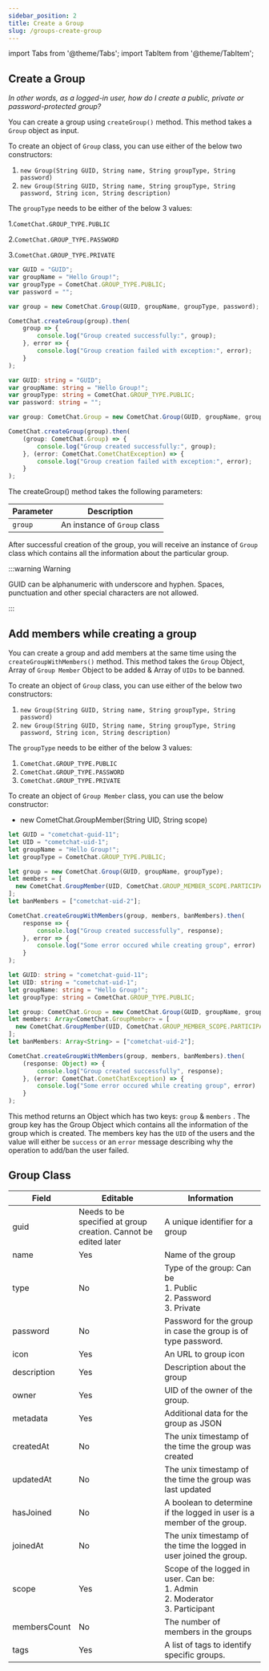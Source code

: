 ```yaml
---
sidebar_position: 2
title: Create a Group
slug: /groups-create-group
---
```


import Tabs from '@theme/Tabs';
import TabItem from '@theme/TabItem';

## Create a Group

_In other words, as a logged-in user, how do I create a public, private or password-protected group?_

You can create a group using `createGroup()` method. This method takes a `Group` object as input.

To create an object of `Group` class, you can use either of the below two constructors:

1. `new Group(String GUID, String name, String groupType, String password)`
2. `new Group(String GUID, String name, String groupType, String password, String icon, String description)`

The `groupType` needs to be either of the below 3 values:

1.`CometChat.GROUP_TYPE.PUBLIC`

2.`CometChat.GROUP_TYPE.PASSWORD`

3.`CometChat.GROUP_TYPE.PRIVATE`

<Tabs>
<TabItem value="1" label="Javascript">

```Javascript
var GUID = "GUID";
var groupName = "Hello Group!";
var groupType = CometChat.GROUP_TYPE.PUBLIC;
var password = "";

var group = new CometChat.Group(GUID, groupName, groupType, password);

CometChat.createGroup(group).then(
	group => {
		console.log("Group created successfully:", group);
	}, error => {
		console.log("Group creation failed with exception:", error);
	}
);
```

</TabItem>

<TabItem value="2" label="Typescript">

```Typescript
var GUID: string = "GUID";
var groupName: string = "Hello Group!";
var groupType: string = CometChat.GROUP_TYPE.PUBLIC;
var password: string = "";

var group: CometChat.Group = new CometChat.Group(GUID, groupName, groupType, password);

CometChat.createGroup(group).then(
    (group: CometChat.Group) => {
        console.log("Group created successfully:", group);
    }, (error: CometChat.CometChatException) => {
        console.log("Group creation failed with exception:", error);
    }
);
```

</TabItem>
</Tabs>



The createGroup() method takes the following parameters:

| Parameter | Description | 
| ---- | ---- | 
| `group` | An instance of `Group` class | 


After successful creation of the group, you will receive an instance of `Group` class which contains all the information about the particular group.

:::warning Warning

GUID can be alphanumeric with underscore and hyphen. Spaces, punctuation and other special characters are not allowed.

:::

## Add members while creating a group

You can create a group and add members at the same time using the `createGroupWithMembers()` method. This method takes the `Group` Object, Array of `Group Member` Object to be added & Array of `UIDs` to be banned.

To create an object of `Group` class, you can use either of the below two constructors:

1. `new Group(String GUID, String name, String groupType, String password)`
2. `new Group(String GUID, String name, String groupType, String password, String icon, String description)`

The `groupType` needs to be either of the below 3 values:

1. `CometChat.GROUP_TYPE.PUBLIC`
2. `CometChat.GROUP_TYPE.PASSWORD`
3. `CometChat.GROUP_TYPE.PRIVATE`

To create an object of `Group Member` class, you can use the below constructor:

- new CometChat.GroupMember(String UID, String scope)

<Tabs>
<TabItem value="1" label="Javascript">

```Javascript
let GUID = "cometchat-guid-11";
let UID = "cometchat-uid-1";
let groupName = "Hello Group!";
let groupType = CometChat.GROUP_TYPE.PUBLIC;

let group = new CometChat.Group(GUID, groupName, groupType);
let members = [
  new CometChat.GroupMember(UID, CometChat.GROUP_MEMBER_SCOPE.PARTICIPANT)
];
let banMembers = ["cometchat-uid-2"];

CometChat.createGroupWithMembers(group, members, banMembers).then(
	response => {
		console.log("Group created successfully", response);
	}, error => {
		console.log("Some error occured while creating group", error)
	}
);
```

</TabItem>

<TabItem value="2" label="Typescript">

```Typescript
let GUID: string = "cometchat-guid-11";
let UID: string = "cometchat-uid-1";
let groupName: string = "Hello Group!";
let groupType: string = CometChat.GROUP_TYPE.PUBLIC;

let group: CometChat.Group = new CometChat.Group(GUID, groupName, groupType);
let members: Array<CometChat.GroupMember> = [
  new CometChat.GroupMember(UID, CometChat.GROUP_MEMBER_SCOPE.PARTICIPANT)
];
let banMembers: Array<String> = ["cometchat-uid-2"];

CometChat.createGroupWithMembers(group, members, banMembers).then(
	(response: Object) => {
		console.log("Group created successfully", response);
	}, (error: CometChat.CometChatException) => {
		console.log("Some error occured while creating group", error)
	}
);
```

</TabItem>
</Tabs>



This method returns an Object which has two keys: `group` & `members` . The group key has the Group Object which contains all the information of the group which is created. The members key has the `UID` of the users and the value will either be `success` or an `error` message describing why the operation to add/ban the user failed.

## Group Class

| Field | Editable | Information | 
| ---- | ---- | ---- | 
| guid | Needs to be specified at group creation. Cannot be edited later | A unique identifier for a group | 
| name | Yes | Name of the group | 
| type | No | Type of the group: Can be <br/>1. Public<br/>2. Password<br/>3. Private | 
| password | No | Password for the group in case the group is of type password. | 
| icon | Yes | An URL to group icon | 
| description | Yes | Description about the group | 
| owner | Yes | UID of the owner of the group. | 
| metadata | Yes | Additional data for the group as JSON | 
| createdAt | No | The unix timestamp of the time the group was created | 
| updatedAt | No | The unix timestamp of the time the group was last updated | 
| hasJoined | No | A boolean to determine if the logged in user is a member of the group. | 
| joinedAt | No | The unix timestamp of the time the logged in user joined the group. | 
| scope | Yes | Scope of the logged in user. Can be:<br/>1. Admin<br/>2. Moderator<br/>3. Participant | 
| membersCount | No | The number of members in the groups | 
| tags | Yes | A list of tags to identify specific groups. | 

